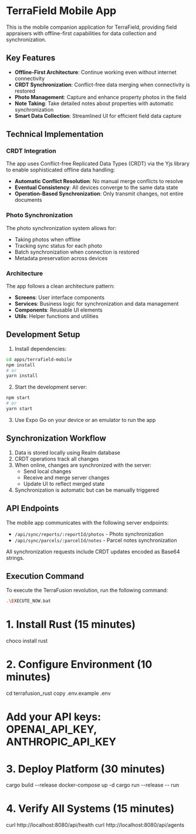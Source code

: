 # TerraField Mobile App

This is the mobile companion application for TerraField, providing field appraisers with offline-first capabilities for data collection and synchronization.

## Key Features

- **Offline-First Architecture**: Continue working even without internet connectivity
- **CRDT Synchronization**: Conflict-free data merging when connectivity is restored
- **Photo Management**: Capture and enhance property photos in the field
- **Note Taking**: Take detailed notes about properties with automatic synchronization
- **Smart Data Collection**: Streamlined UI for efficient field data capture

## Technical Implementation

### CRDT Integration

The app uses Conflict-free Replicated Data Types (CRDT) via the Yjs library to enable sophisticated offline data handling:

- **Automatic Conflict Resolution**: No manual merge conflicts to resolve
- **Eventual Consistency**: All devices converge to the same data state
- **Operation-Based Synchronization**: Only transmit changes, not entire documents

### Photo Synchronization

The photo synchronization system allows for:

- Taking photos when offline
- Tracking sync status for each photo
- Batch synchronization when connection is restored
- Metadata preservation across devices

### Architecture

The app follows a clean architecture pattern:

- **Screens**: User interface components
- **Services**: Business logic for synchronization and data management
- **Components**: Reusable UI elements
- **Utils**: Helper functions and utilities

## Development Setup

1. Install dependencies:
```bash
cd apps/terrafield-mobile
npm install
# or
yarn install
```

2. Start the development server:
```bash
npm start
# or
yarn start
```

3. Use Expo Go on your device or an emulator to run the app

## Synchronization Workflow

1. Data is stored locally using Realm database
2. CRDT operations track all changes
3. When online, changes are synchronized with the server:
   - Send local changes
   - Receive and merge server changes
   - Update UI to reflect merged state
4. Synchronization is automatic but can be manually triggered

## API Endpoints

The mobile app communicates with the following server endpoints:

- `/api/sync/reports/:reportId/photos` - Photo synchronization
- `/api/sync/parcels/:parcelId/notes` - Parcel notes synchronization

All synchronization requests include CRDT updates encoded as Base64 strings.

## Execution Command

To execute the TerraFusion revolution, run the following command:

```bash
.\EXECUTE_NOW.bat
```

# 1. Install Rust (15 minutes)
choco install rust

# 2. Configure Environment (10 minutes)
cd terrafusion_rust
copy .env.example .env
# Add your API keys: OPENAI_API_KEY, ANTHROPIC_API_KEY

# 3. Deploy Platform (30 minutes)
cargo build --release
docker-compose up -d
cargo run --release -- run

# 4. Verify All Systems (15 minutes)
curl http://localhost:8080/api/health
curl http://localhost:8080/api/agents